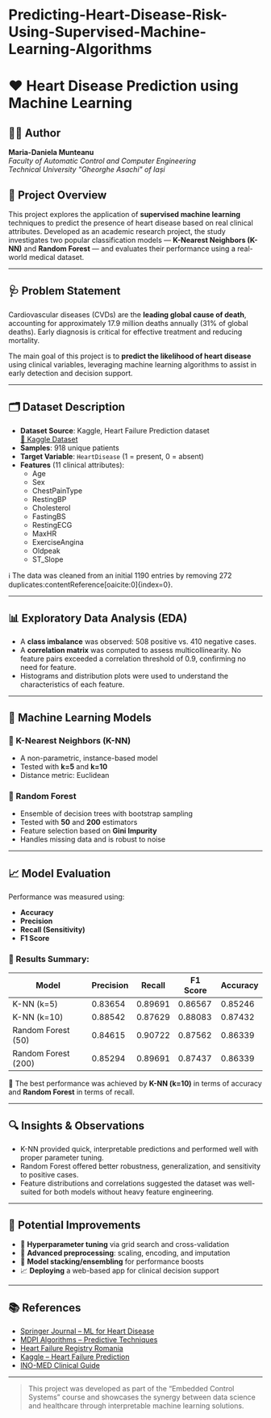 # Predicting-Heart-Disease-Risk-Using-Supervised-Machine-Learning-Algorithms

# ❤️ Heart Disease Prediction using Machine Learning

## 👩‍💻 Author

**Maria-Daniela Munteanu**  
*Faculty of Automatic Control and Computer Engineering*  
*Technical University "Gheorghe Asachi" of Iași*  

## 🧠 Project Overview

This project explores the application of **supervised machine learning** techniques to predict the presence of heart disease based on real clinical attributes. Developed as an academic research project, the study investigates two popular classification models — **K-Nearest Neighbors (K-NN)** and **Random Forest** — and evaluates their performance using a real-world medical dataset.

---

## 🩺 Problem Statement

Cardiovascular diseases (CVDs) are the **leading global cause of death**, accounting for approximately 17.9 million deaths annually (31% of global deaths). Early diagnosis is critical for effective treatment and reducing mortality.

The main goal of this project is to **predict the likelihood of heart disease** using clinical variables, leveraging machine learning algorithms to assist in early detection and decision support.

---

## 🗂️ Dataset Description

- **Dataset Source**: Kaggle, Heart Failure Prediction dataset  
  [🔗 Kaggle Dataset](https://www.kaggle.com/datasets/fedesoriano/heart-failure-prediction)
- **Samples**: 918 unique patients
- **Target Variable**: `HeartDisease` (1 = present, 0 = absent)
- **Features** (11 clinical attributes):
  - Age
  - Sex
  - ChestPainType
  - RestingBP
  - Cholesterol
  - FastingBS
  - RestingECG
  - MaxHR
  - ExerciseAngina
  - Oldpeak
  - ST_Slope

ℹ️ The data was cleaned from an initial 1190 entries by removing 272 duplicates:contentReference[oaicite:0]{index=0}.

---

## 📊 Exploratory Data Analysis (EDA)

- A **class imbalance** was observed: 508 positive vs. 410 negative cases.
- A **correlation matrix** was computed to assess multicollinearity. No feature pairs exceeded a correlation threshold of 0.9, confirming no need for feature.
- Histograms and distribution plots were used to understand the characteristics of each feature.

---

## 🧪 Machine Learning Models

### 🔹 K-Nearest Neighbors (K-NN)
- A non-parametric, instance-based model
- Tested with **k=5** and **k=10**
- Distance metric: Euclidean

### 🔹 Random Forest
- Ensemble of decision trees with bootstrap sampling
- Tested with **50** and **200** estimators
- Feature selection based on **Gini Impurity**
- Handles missing data and is robust to noise

---

## 📈 Model Evaluation

Performance was measured using:
- **Accuracy**
- **Precision**
- **Recall (Sensitivity)**
- **F1 Score**

### 🧮 Results Summary:

| Model                  | Precision | Recall   | F1 Score | Accuracy |
|------------------------|-----------|----------|----------|----------|
| K-NN (k=5)             | 0.83654   | 0.89691  | 0.86567  | 0.85246  |
| K-NN (k=10)            | 0.88542   | 0.87629  | 0.88083  | 0.87432  |
| Random Forest (50)     | 0.84615   | 0.90722  | 0.87562  | 0.86339  |
| Random Forest (200)    | 0.85294   | 0.89691  | 0.87437  | 0.86339  |

📌 The best performance was achieved by **K-NN (k=10)** in terms of accuracy and **Random Forest** in terms of recall.

---

## 🔍 Insights & Observations

- K-NN provided quick, interpretable predictions and performed well with proper parameter tuning.
- Random Forest offered better robustness, generalization, and sensitivity to positive cases.
- Feature distributions and correlations suggested the dataset was well-suited for both models without heavy feature engineering.

---

## 🚀 Potential Improvements

- 🔧 **Hyperparameter tuning** via grid search and cross-validation
- 🧼 **Advanced preprocessing**: scaling, encoding, and imputation
- 🧠 **Model stacking/ensembling** for performance boosts
- 📈 **Deploying** a web-based app for clinical decision support

---

## 📚 References

- [Springer Journal – ML for Heart Disease](https://link.springer.com/article/10.1007/s42979-023-02529-y)
- [MDPI Algorithms – Predictive Techniques](https://www.mdpi.com/1999-4893/17/2/78)
- [Heart Failure Registry Romania](https://revista.cardioportal.ro/arhiva/characteristics-of-patients-with-heart-failure-from-romania-enrolled-in-esc-hf-long-term-esc-hf-lt-registry/)
- [Kaggle – Heart Failure Prediction](https://www.kaggle.com/datasets/fedesoriano/heart-failure-prediction)
- [INO-MED Clinical Guide](https://ino-med.ro/docs/document-de-pozitie-insuficienta-cardiaca.pdf)

---

> This project was developed as part of the “Embedded Control Systems” course and showcases the synergy between data science and healthcare through interpretable machine learning solutions.
